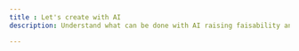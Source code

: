 ```yaml
---
title : Let's create with AI
description: Understand what can be done with AI raising faisability and ethics issues

---
```

